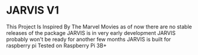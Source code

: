 # JARVIS V1
This Project Is Inspired By The Marvel Movies
as of now there are no stable releases of the package
JARVIS is in very early development
JARVIS probably won't be ready for another few months
JARVIS is built for raspberry pi
Tested on Raspberry Pi 3B+
